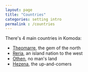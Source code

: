 ```yaml
---
layout: page
title: "Countries"
categories: setting intro
permalink : /countries
---
```


There's 4 main countries in Komoda:
 - [Theomarre][theomarre], the gem of the north
 - [Reria][reria], an island nation to the west
 - [Othen][othen], no man's land
 - [Hezena][hezena], the up-and-comers

[theomarre]: /theomarre
[reria]:   /DnD/countries/reria
[othen]: /DnD/countries/othen
[hezena]: /DnD/countries/hezena